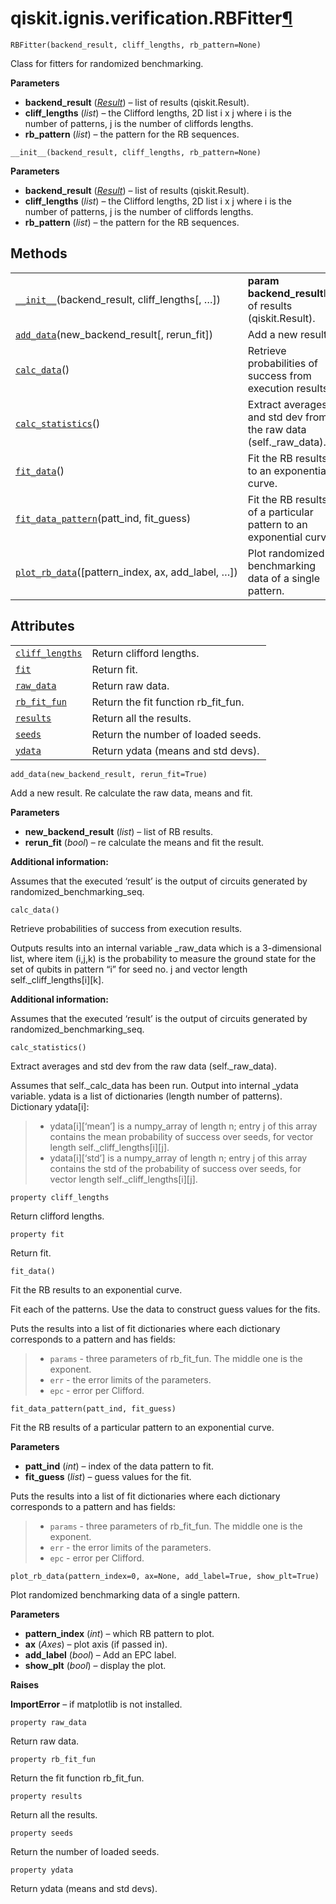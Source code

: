 <span id="qiskit-ignis-verification-rbfitter" />

# qiskit.ignis.verification.RBFitter[¶](#qiskit-ignis-verification-rbfitter "Permalink to this headline")

<span id="undefined" />

`RBFitter(backend_result, cliff_lengths, rb_pattern=None)`

Class for fitters for randomized benchmarking.

**Parameters**

*   **backend\_result** ([*Result*](qiskit.result.Result#qiskit.result.Result "qiskit.result.Result")) – list of results (qiskit.Result).
*   **cliff\_lengths** (*list*) – the Clifford lengths, 2D list i x j where i is the number of patterns, j is the number of cliffords lengths.
*   **rb\_pattern** (*list*) – the pattern for the RB sequences.

<span id="undefined" />

`__init__(backend_result, cliff_lengths, rb_pattern=None)`

**Parameters**

*   **backend\_result** ([*Result*](qiskit.result.Result#qiskit.result.Result "qiskit.result.Result")) – list of results (qiskit.Result).
*   **cliff\_lengths** (*list*) – the Clifford lengths, 2D list i x j where i is the number of patterns, j is the number of cliffords lengths.
*   **rb\_pattern** (*list*) – the pattern for the RB sequences.

## Methods

|                                                                                                                                                            |                                                                     |
| ---------------------------------------------------------------------------------------------------------------------------------------------------------- | ------------------------------------------------------------------- |
| [`__init__`](#qiskit.ignis.verification.RBFitter.__init__ "qiskit.ignis.verification.RBFitter.__init__")(backend\_result, cliff\_lengths\[, …])            | **param backend\_result**list of results (qiskit.Result).           |
| [`add_data`](#qiskit.ignis.verification.RBFitter.add_data "qiskit.ignis.verification.RBFitter.add_data")(new\_backend\_result\[, rerun\_fit])              | Add a new result.                                                   |
| [`calc_data`](#qiskit.ignis.verification.RBFitter.calc_data "qiskit.ignis.verification.RBFitter.calc_data")()                                              | Retrieve probabilities of success from execution results.           |
| [`calc_statistics`](#qiskit.ignis.verification.RBFitter.calc_statistics "qiskit.ignis.verification.RBFitter.calc_statistics")()                            | Extract averages and std dev from the raw data (self.\_raw\_data).  |
| [`fit_data`](#qiskit.ignis.verification.RBFitter.fit_data "qiskit.ignis.verification.RBFitter.fit_data")()                                                 | Fit the RB results to an exponential curve.                         |
| [`fit_data_pattern`](#qiskit.ignis.verification.RBFitter.fit_data_pattern "qiskit.ignis.verification.RBFitter.fit_data_pattern")(patt\_ind, fit\_guess)    | Fit the RB results of a particular pattern to an exponential curve. |
| [`plot_rb_data`](#qiskit.ignis.verification.RBFitter.plot_rb_data "qiskit.ignis.verification.RBFitter.plot_rb_data")(\[pattern\_index, ax, add\_label, …]) | Plot randomized benchmarking data of a single pattern.              |

## Attributes

|                                                                                                                         |                                       |
| ----------------------------------------------------------------------------------------------------------------------- | ------------------------------------- |
| [`cliff_lengths`](#qiskit.ignis.verification.RBFitter.cliff_lengths "qiskit.ignis.verification.RBFitter.cliff_lengths") | Return clifford lengths.              |
| [`fit`](#qiskit.ignis.verification.RBFitter.fit "qiskit.ignis.verification.RBFitter.fit")                               | Return fit.                           |
| [`raw_data`](#qiskit.ignis.verification.RBFitter.raw_data "qiskit.ignis.verification.RBFitter.raw_data")                | Return raw data.                      |
| [`rb_fit_fun`](#qiskit.ignis.verification.RBFitter.rb_fit_fun "qiskit.ignis.verification.RBFitter.rb_fit_fun")          | Return the fit function rb\_fit\_fun. |
| [`results`](#qiskit.ignis.verification.RBFitter.results "qiskit.ignis.verification.RBFitter.results")                   | Return all the results.               |
| [`seeds`](#qiskit.ignis.verification.RBFitter.seeds "qiskit.ignis.verification.RBFitter.seeds")                         | Return the number of loaded seeds.    |
| [`ydata`](#qiskit.ignis.verification.RBFitter.ydata "qiskit.ignis.verification.RBFitter.ydata")                         | Return ydata (means and std devs).    |

<span id="undefined" />

`add_data(new_backend_result, rerun_fit=True)`

Add a new result. Re calculate the raw data, means and fit.

**Parameters**

*   **new\_backend\_result** (*list*) – list of RB results.
*   **rerun\_fit** (*bool*) – re calculate the means and fit the result.

**Additional information:**

Assumes that the executed ‘result’ is the output of circuits generated by randomized\_benchmarking\_seq.

<span id="undefined" />

`calc_data()`

Retrieve probabilities of success from execution results.

Outputs results into an internal variable \_raw\_data which is a 3-dimensional list, where item (i,j,k) is the probability to measure the ground state for the set of qubits in pattern “i” for seed no. j and vector length self.\_cliff\_lengths\[i]\[k].

**Additional information:**

Assumes that the executed ‘result’ is the output of circuits generated by randomized\_benchmarking\_seq.

<span id="undefined" />

`calc_statistics()`

Extract averages and std dev from the raw data (self.\_raw\_data).

Assumes that self.\_calc\_data has been run. Output into internal \_ydata variable. ydata is a list of dictionaries (length number of patterns). Dictionary ydata\[i]:

> *   ydata\[i]\[‘mean’] is a numpy\_array of length n; entry j of this array contains the mean probability of success over seeds, for vector length self.\_cliff\_lengths\[i]\[j].
> *   ydata\[i]\[‘std’] is a numpy\_array of length n; entry j of this array contains the std of the probability of success over seeds, for vector length self.\_cliff\_lengths\[i]\[j].

<span id="undefined" />

`property cliff_lengths`

Return clifford lengths.

<span id="undefined" />

`property fit`

Return fit.

<span id="undefined" />

`fit_data()`

Fit the RB results to an exponential curve.

Fit each of the patterns. Use the data to construct guess values for the fits.

Puts the results into a list of fit dictionaries where each dictionary corresponds to a pattern and has fields:

> *   `params` - three parameters of rb\_fit\_fun. The middle one is the exponent.
> *   `err` - the error limits of the parameters.
> *   `epc` - error per Clifford.

<span id="undefined" />

`fit_data_pattern(patt_ind, fit_guess)`

Fit the RB results of a particular pattern to an exponential curve.

**Parameters**

*   **patt\_ind** (*int*) – index of the data pattern to fit.
*   **fit\_guess** (*list*) – guess values for the fit.

Puts the results into a list of fit dictionaries where each dictionary corresponds to a pattern and has fields:

> *   `params` - three parameters of rb\_fit\_fun. The middle one is the exponent.
> *   `err` - the error limits of the parameters.
> *   `epc` - error per Clifford.

<span id="undefined" />

`plot_rb_data(pattern_index=0, ax=None, add_label=True, show_plt=True)`

Plot randomized benchmarking data of a single pattern.

**Parameters**

*   **pattern\_index** (*int*) – which RB pattern to plot.
*   **ax** (*Axes*) – plot axis (if passed in).
*   **add\_label** (*bool*) – Add an EPC label.
*   **show\_plt** (*bool*) – display the plot.

**Raises**

**ImportError** – if matplotlib is not installed.

<span id="undefined" />

`property raw_data`

Return raw data.

<span id="undefined" />

`property rb_fit_fun`

Return the fit function rb\_fit\_fun.

<span id="undefined" />

`property results`

Return all the results.

<span id="undefined" />

`property seeds`

Return the number of loaded seeds.

<span id="undefined" />

`property ydata`

Return ydata (means and std devs).
